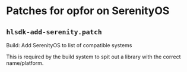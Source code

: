 # Patches for opfor on SerenityOS

## `hlsdk-add-serenity.patch`

Build: Add SerenityOS to list of compatible systems

This is required by the build system to spit out a library with
the correct name/platform.


